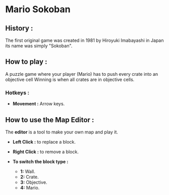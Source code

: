 # Mario Sokoban
## History :
The first original game was created in 1981 by Hiroyuki Imabayashi in Japan its name was simply "Sokoban".
## How to play :
A puzzle game where your player (Mario) has to push every crate into an objective cell
Winning is when all crates are in objective cells.
### Hotkeys :
* **Movement :** Arrow keys.
 

## How to use the Map Editor :
The **editor** is a tool to make your own map and play it.

* **Left Click :** to replace a block.
* **Right Click :** to remove a block.

* **To switch the block type :**

  * **1:** Wall.
  * **2:** Crate.
  * **3:** Objective.
  * **4:** Mario.
